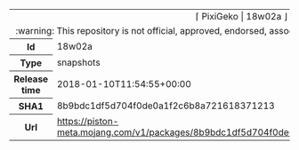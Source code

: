 <html><table>
<tr><td colspan="2" align="center"><img width="0" height="0"><br/>⌈ PixiGeko | 18w02a ⌋<br/><img width="0" height="0"></td></tr>
<tr><td colspan="2" align="center"><img width="0" height="0"><br/>
:warning: This repository is not official, approved, endorsed, associated or connected with Mojang :warning:
<br/><img width="0" height="0"></td></tr>
<tr><th>Id</th><td>18w02a</td></tr>
<tr><th>Type</th><td>snapshots</td></tr>
<tr><th>Release time</th><td>2018-01-10T11:54:55+00:00</td></tr>
<tr><th>SHA1</th><td>8b9bdc1df5d704f0de0a1f2c6b8a721618371213</td></tr>
<tr><th>Url</th><td><a href="https://piston-meta.mojang.com/v1/packages/8b9bdc1df5d704f0de0a1f2c6b8a721618371213/18w02a.json">https://piston-meta.mojang.com/v1/packages/8b9bdc1df5d704f0de0a1f2c6b8a721618371213/18w02a.json</a></td></tr>